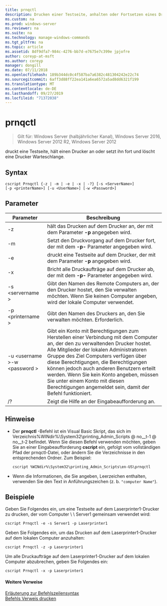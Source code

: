 ```yaml
---
title: prnqctl
description: Drucken einer Testseite, anhalten oder Fortsetzen eines Druckers.
ms.custom: na
ms.prod: windows-server
ms.reviewer: na
ms.suite: na
ms.technology: manage-windows-commands
ms.tgt_pltfrm: na
ms.topic: article
ms.assetid: 8df9dfa7-984c-4276-bb7d-e7675e7c399e jpjofre
author: coreyp-at-msft
ms.author: coreyp
manager: dongill
ms.date: 07/11/2018
ms.openlocfilehash: 189b344dc0c4f587ba7a6382c481304242e22c74
ms.sourcegitcommit: 6aff3d88ff22ea141a6ea6572a5ad8dd6321f199
ms.translationtype: MT
ms.contentlocale: de-DE
ms.lasthandoff: 09/27/2019
ms.locfileid: "71372038"
---
```

# <a name="prnqctl"></a>prnqctl

>Gilt für: Windows Server (halbjährlicher Kanal), Windows Server 2016, Windows Server 2012 R2, Windows Server 2012

druckt eine Testseite, hält einen Drucker an oder setzt ihn fort und löscht eine Drucker Warteschlange.  

## <a name="syntax"></a>Syntax  
```  
cscript Prnqctl {-z | -m | -e | -x | -?} [-s <ServerName>]   
[-p <printerName>] [-u <UserName>] [-w <Password>]  
```  
## <a name="parameters"></a>Parameter  

|Parameter|Beschreibung|  
|-------|--------|  
|-z|hält das Drucken auf dem Drucker an, der mit dem Parameter **-p** angegeben wird.|  
|-m|Setzt den Druckvorgang auf dem Drucker fort, der mit dem **-p-** Parameter angegeben wird.|  
|-e|druckt eine Testseite auf dem Drucker, der mit dem Parameter **-p** angegeben wird.|  
|-x|Bricht alle Druckaufträge auf dem Drucker ab, der mit dem **-p-** Parameter angegeben wird.|  
|-s \<servername >|Gibt den Namen des Remote Computers an, der den Drucker hostet, den Sie verwalten möchten. Wenn Sie keinen Computer angeben, wird der lokale Computer verwendet.|  
|-p \<printername >|Gibt den Namen des Druckers an, den Sie verwalten möchten. Erforderlich.|  
|-u \<username >-w \<password >|Gibt ein Konto mit Berechtigungen zum Herstellen einer Verbindung mit dem Computer an, der den zu verwaltenden Drucker hostet. Alle Mitglieder der lokalen Administratoren Gruppe des Ziel Computers verfügen über diese Berechtigungen, die Berechtigungen können jedoch auch anderen Benutzern erteilt werden. Wenn Sie kein Konto angeben, müssen Sie unter einem Konto mit diesen Berechtigungen angemeldet sein, damit der Befehl funktioniert.|  
|/?|Zeigt die Hilfe an der Eingabeaufforderung an.|  

## <a name="remarks"></a>Hinweise  
- Der **prnqctl** -Befehl ist ein Visual Basic Skript, das sich im Verzeichnis%WINdir%\System32\printing_Admin_Scripts @ no__t-1 @ no__t-2 befindet. Wenn Sie diesen Befehl verwenden möchten, geben Sie an einer Eingabeaufforderung **cscript** ein, gefolgt vom vollständigen Pfad der prnqctl-Datei, oder ändern Sie die Verzeichnisse in den entsprechenden Ordner. Zum Beispiel:  
  ```  
  cscript %WINdir%\System32\printing_Admin_Scripts\en-US\prnqctl  
  ```  
- Wenn die Informationen, die Sie angeben, Leerzeichen enthalten, verwenden Sie den Text in Anführungszeichen (z. b. `"computer Name"`).  

## <a name="BKMK_examples"></a>Beispiele  
Geben Sie Folgendes ein, um eine Testseite auf dem Laserprinter1-Drucker zu drucken, der vom Computer \\ \ Server1 gemeinsam verwendet wird:  
```  
cscript Prnqctl -e -s Server1 -p Laserprinter1  
```  
Geben Sie Folgendes ein, um das Drucken auf dem Laserprinter1-Drucker auf dem lokalen Computer anzuhalten:  
```  
cscript Prnqctl -z -p Laserprinter1  
```  
Um alle Druckaufträge auf dem Laserprinter1-Drucker auf dem lokalen Computer abzubrechen, geben Sie Folgendes ein:  
```  
cscript Prnqctl -x -p Laserprinter1  
```  

#### <a name="additional-references"></a>Weitere Verweise  
[Erläuterung zur Befehlszeilensyntax](command-line-syntax-key.md)  
[Befehls Verweis drucken](print-command-reference.md)  
